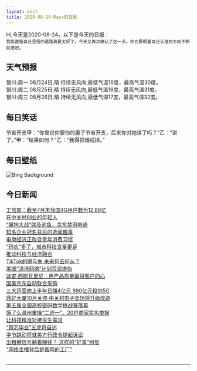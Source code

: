 ```yaml
---
layout: post
title: 2020-08-24-Mayx的日报
---
```


Hi,今天是2020-08-24，以下是今天的日报：<br><small>
我能遵循自己坚信的道路真是太好了。今天又再次确认了这一点。你也要朝着自己认准的方向不断前进吧。</small><!--more-->
## 天气预报
银川:周一 08月24日,晴 持续无风向,最低气温16度，最高气温30度。<br>银川:周二 08月25日,晴 持续无风向,最低气温16度，最高气温31度。<br>银川:周三 08月26日,晴 持续无风向,最低气温17度，最高气温32度。
## 每日笑话
节省开支甲：“你曾说你要你的妻子节省开支，后来你对她讲了吗？”乙：“讲了。”甲：“结果如何？”乙：“我得把烟戒掉。”
## 每日壁纸
![Bing Background](https://cn.bing.com/th?id=OHR.AugustStargazing_EN-US7610682262_1920x1080.jpg&rf=LaDigue_1920x1080.jpg&pid=hp "Stars reflected in the Totensee, a mountain lake at Grimsel Pass, Switzerland (© magodevita/Getty Images)")
## 今日新闻

[工信部：截至7月末我国4G用户数为12.88亿](http://it.people.com.cn/n1/2020/0824/c1009-31833617.html)   
[在中关村创业的年轻人](http://it.people.com.cn/n1/2020/0824/c1009-31833678.html)   
[“猫狗大战”殃及池鱼，京东禁用申通](http://it.people.com.cn/n1/2020/0824/c1009-31833645.html)   
[知名企业冠名背后的逸闻趣事](http://it.people.com.cn/n1/2020/0824/c1009-31833644.html)   
[电商经济正改变青年消费习惯](http://it.people.com.cn/n1/2020/0824/c1009-31833699.html)   
[“码农”多了，城市科技含量更足](http://it.people.com.cn/n1/2020/0824/c1009-31833698.html)   
[推动科技与经济融合](http://it.people.com.cn/n1/2020/0824/c1009-31833680.html)   
[TikTok的得与失 未来何去何从？](http://it.people.com.cn/n1/2020/0824/c1009-31833536.html)   
[美国“清洁网络”计划荒谬虚伪](http://it.people.com.cn/n1/2020/0824/c1009-31833452.html)   
[迪安·西斯瓦里尼：用产品质量赢得客户的心](http://it.people.com.cn/n1/2020/0824/c1009-31833700.html)   
[国美京东启动联合采购](http://it.people.com.cn/n1/2020/0824/c1009-31833456.html)   
[三大运营商上半年日赚4亿元 880亿元投向5G](http://it.people.com.cn/n1/2020/0824/c1009-31833611.html)   
[鼎好大厦10月关停 中关村电子卖场将升级改造](http://it.people.com.cn/n1/2020/0824/c1009-31833542.html)   
[第五届全国高校密码数学挑战赛落幕](http://it.people.com.cn/n1/2020/0824/c1009-31833593.html)   
[饿了么温州重操“二选一”，20户商家实名举报](http://it.people.com.cn/n1/2020/0824/c1009-31833646.html)   
[让科技精准对接民生需求](http://it.people.com.cn/n1/2020/0824/c1009-31833679.html)   
[“带芯毕业”五虎将自述](http://it.people.com.cn/n1/2020/0824/c1009-31833448.html)   
[字节跳动将就美方行政令提起诉讼](http://it.people.com.cn/n1/2020/0824/c1009-31833472.html)   
[出租微信号躺着赚钱？ 这样的“好事”别信](http://it.people.com.cn/n1/2020/0824/c1009-31833457.html)   
[“网络主播背后是轰鸣的工厂”](http://it.people.com.cn/n1/2020/0824/c1009-31833539.html)   
<br />

***

<small></small>
